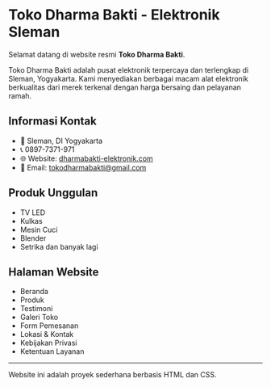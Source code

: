 # Toko Dharma Bakti - Elektronik Sleman

Selamat datang di website resmi **Toko Dharma Bakti**.

Toko Dharma Bakti adalah pusat elektronik terpercaya dan terlengkap di Sleman, Yogyakarta. Kami menyediakan berbagai macam alat elektronik berkualitas dari merek terkenal dengan harga bersaing dan pelayanan ramah.

## Informasi Kontak
- 📍 Sleman, DI Yogyakarta
- 📞 0897-7371-971
- 🌐 Website: [dharmabakti-elektronik.com](http://dharmabakti-elektronik.com)
- 📧 Email: tokodharmabakti@gmail.com

## Produk Unggulan
- TV LED
- Kulkas
- Mesin Cuci
- Blender
- Setrika dan banyak lagi

## Halaman Website
- Beranda
- Produk
- Testimoni
- Galeri Toko
- Form Pemesanan
- Lokasi & Kontak
- Kebijakan Privasi
- Ketentuan Layanan

---
Website ini adalah proyek sederhana berbasis HTML dan CSS.
